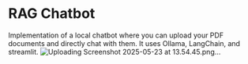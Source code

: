 # RAG Chatbot

Implementation of a local chatbot where you can upload your PDF documents and directly chat with them.
It uses Ollama, LangChain, and streamlit.
![Uploading Screenshot 2025-05-23 at 13.54.45.png…]()
